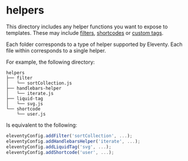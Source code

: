 # helpers

This directory includes any helper functions you want to expose to templates. These may include [filters](https://www.11ty.dev/docs/filters/), [shortcodes](https://www.11ty.dev/docs/shortcodes/) or [custom tags](https://www.11ty.dev/docs/custom-tags/).

Each folder corresponds to a type of helper supported by Eleventy. Each file within corresponds to a single helper.

For example, the following directory:

```
helpers
├── filter
│   └── sortCollection.js
├── handlebars-helper
│   └── iterate.js
├── liquid-tag
│   └── svg.js
└── shortcode
    └── user.js
```

Is equivalent to the following:

```js
eleventyConfig.addFilter('sortCollection', ...);
eleventyConfig.addHandlebarsHelper('iterate', ...);
eleventyConfig.addLiquidTag('svg', ...);
eleventyConfig.addShortcode('user', ...);
```